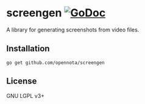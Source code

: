 screengen [![GoDoc](https://godoc.org/github.com/opennota/screengen?status.svg)](http://godoc.org/github.com/opennota/screengen)
=========

A library for generating screenshots from video files.

## Installation

    go get github.com/opennota/screengen

## License

GNU LGPL v3+
